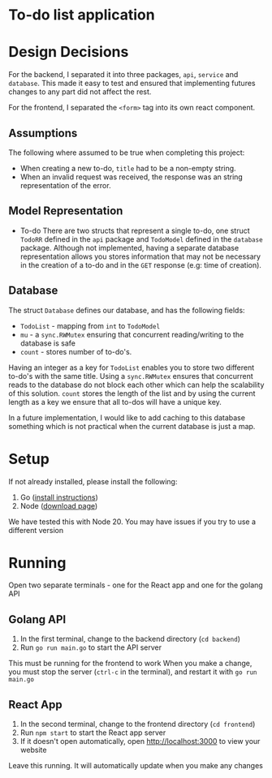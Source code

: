 ﻿# To-do list application 
# Design Decisions
For the backend, I separated it into three packages, `api`, `service` and `database`. This made it easy to test and ensured that implementing futures changes to any part did not affect the rest. 

For the frontend, I separated the `<form>` tag into its own react component.

## Assumptions
The following where assumed to be true when completing this project:

- When creating a new to-do, `title` had to be a non-empty string.
- When an invalid request was received, the response was an string representation of the error.

## Model Representation
- To-do
	There are two structs that represent a single to-do, one struct `TodoRR` defined in the `api` package and `TodoModel` defined in the `database` package. Although not implemented, having a separate database representation allows you stores information that may not be necessary in the creation of a to-do and in the `GET` response (e.g: time of creation).

## Database
The struct `Database` defines our database, and has the following fields:
- `TodoList` - mapping from `int` to `TodoModel`
- `mu` - a `sync.RWMutex` ensuring that concurrent reading/writing to the database is safe
- `count` - stores number of to-do's.

Having an integer as a key for `TodoList` enables you to store  two different to-do's with the same title. Using a `sync.RWMutex` ensures that concurrent reads to the database do not block each other which can help the scalability of this solution. `count` stores the length of the list and by using the current length as a key we ensure that all to-dos will have a unique key.

In a future implementation, I would like to add caching to this database something which is not practical when the current database is just a map.

# Setup
If not already installed, please install the following:
1. Go ([install instructions](https://go.dev/doc/install))
2. Node ([download page](https://nodejs.org/en/download))

We have tested this with Node 20. You may have issues if you try to use a different version

# Running
Open two separate terminals - one for the React app and one for the golang API

## Golang API
1. In the first terminal, change to the backend directory (`cd backend`)
2. Run `go run main.go` to start the API server

This must be running for the frontend to work
When you make a change, you must stop the server (`ctrl-c` in the terminal), and restart it with `go run main.go`

## React App
1. In the second terminal, change to the frontend directory (`cd frontend`)
2. Run `npm start` to start the React app server
3. If it doesn't open automatically, open [http://localhost:3000](http://localhost:3000) to view your website

Leave this running. It will automatically update when you make any changes
